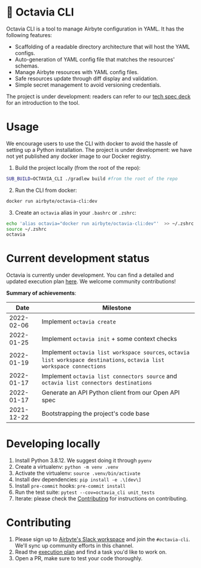 # 🐙 Octavia CLI

Octavia CLI is a tool to manage Airbyte configuration in YAML.
It has the following features:
* Scaffolding of a readable directory architecture that will host the YAML configs.
* Auto-generation of YAML config file that matches the resources' schemas.
* Manage Airbyte resources with YAML config files.
* Safe resources update through diff display and validation.
* Simple secret management to avoid versioning credentials.

The project is under development: readers can refer to our [tech spec deck](https://docs.google.com/presentation/d/10RjkCzBiVhCivnjSh63icYI7wG6S0N0ZIErEIsmXTqM/edit?usp=sharing) for an introduction to the tool.

# Usage
We encourage users to use the CLI with docker to avoid the hassle of setting up a Python installation. 
The project is under development: we have not yet published any docker image to our Docker registry.

1. Build the project locally (from the root of the repo):
```bash
SUB_BUILD=OCTAVIA_CLI ./gradlew build #from the root of the repo
```
2. Run the CLI from docker:
```bash
docker run airbyte/octavia-cli:dev 
````
3. Create an `octavia` alias in your `.bashrc` or `.zshrc`: 
````bash
echo 'alias octavia="docker run airbyte/octavia-cli:dev"'  >> ~/.zshrc
source ~/.zshrc
octavia
````

# Current development status
Octavia is currently under development. 
You can find a detailed and updated execution plan [here](https://docs.google.com/spreadsheets/d/1weB9nf0Zx3IR_QvpkxtjBAzyfGb7B0PWpsVt6iMB5Us/edit#gid=0).
We welcome community contributions!

**Summary of achievements**:

| Date       | Milestone                           |
|------------|-------------------------------------|
| 2022-02-06 | Implement `octavia create`|
| 2022-01-25 | Implement `octavia init` + some context checks|
| 2022-01-19 | Implement `octavia list workspace sources`, `octavia list workspace destinations`, `octavia list workspace connections`|
| 2022-01-17 | Implement `octavia list connectors source` and `octavia list connectors destinations`|
| 2022-01-17 | Generate an API Python client from our Open API spec |
| 2021-12-22 | Bootstrapping the project's code base |

# Developing locally
1. Install Python 3.8.12. We suggest doing it through `pyenv`
2. Create a virtualenv: `python -m venv .venv`
3. Activate the virtualenv: `source .venv/bin/activate`
4. Install dev dependencies: `pip install -e .\[dev\]`
5. Install `pre-commit` hooks: `pre-commit install`
6. Run the test suite: `pytest --cov=octavia_cli unit_tests`
7. Iterate: please check the [Contributing](#contributing) for instructions on contributing.

# Contributing
1. Please sign up to [Airbyte's Slack workspace](https://slack.airbyte.io/) and join the `#octavia-cli`. We'll sync up community efforts in this channel.
2. Read the [execution plan](https://docs.google.com/spreadsheets/d/1weB9nf0Zx3IR_QvpkxtjBAzyfGb7B0PWpsVt6iMB5Us/edit#gid=0) and find a task you'd like to work on.
3. Open a PR, make sure to test your code thoroughly. 